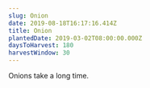 ```yaml
---
slug: Onion
date: 2019-08-18T16:17:16.414Z
title: Onion
plantedDate: 2019-03-02T08:00:00.000Z
daysToHarvest: 180
harvestWindow: 30
---
```

Onions take a long time.
